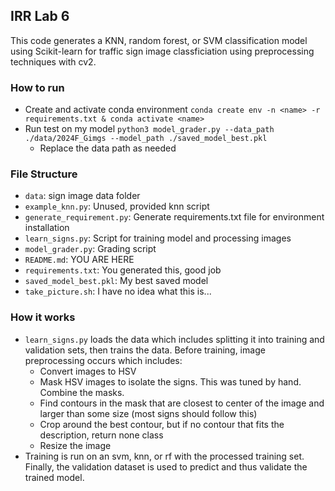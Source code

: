 ## IRR Lab 6

This code generates a KNN, random forest, or SVM classification model using Scikit-learn for traffic sign image classficiation using preprocessing techniques with cv2.

### How to run
- Create and activate conda environment `conda create env -n <name> -r requirements.txt & conda activate <name>`
- Run test on my model `python3 model_grader.py --data_path ./data/2024F_Gimgs --model_path ./saved_model_best.pkl`
    - Replace the data path as needed

### File Structure
- `data`: sign image data folder
- `example_knn.py`: Unused, provided knn script
- `generate_requirement.py`: Generate requirements.txt file for environment installation
- `learn_signs.py`: Script for training model and processing images
- `model_grader.py`: Grading script
- `README.md`: YOU ARE HERE
- `requirements.txt`: You generated this, good job
- `saved_model_best.pkl`: My best saved model
- `take_picture.sh`: I have no idea what this is...

### How it works
- `learn_signs.py` loads the data which includes splitting it into training and validation sets, then trains the data. Before training, image preprocessing occurs which includes:
    - Convert images to HSV
    - Mask HSV images to isolate the signs. This was tuned by hand. Combine the masks.
    - Find contours in the mask that are closest to center of the image and larger than some size (most signs should follow this)
    - Crop around the best contour, but if no contour that fits the description, return none class
    - Resize the image
- Training is run on an svm, knn, or rf with the processed training set. Finally, the validation dataset is used to predict and thus validate the trained model.
